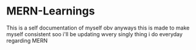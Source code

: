 # MERN-Learnings
This is a self documentation of myself obv anyways this is made to make myself consistent soo i'll be updating wvery singly thing i do everyday regarding MERN
